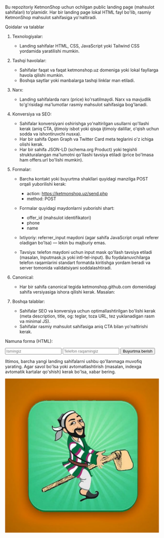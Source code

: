 Bu repozitoriy KetmonShop uchun ochilgan public landing page (mahsulot sahifalari) to'plamidir. Har bir landing page lokal HTML fayl bo'lib, rasmiy KetmonShop mahsulot sahifasiga yo'naltiradi.

Qoidalar va talablar
1. Texnologiyalar:
	- Landing sahifalar HTML, CSS, JavaScript yoki Tailwind CSS yordamida yaratilishi mumkin.

2. Tashqi havolalar:
	- Sahifalar faqat va faqat ketmonshop.uz domeniga yoki lokal fayllarga havola qilishi mumkin.
	- Boshqa saytlar yoki manbalarga tashqi linklar man etiladi.

3. Narx:
	- Landing sahifalarda narx (price) ko'rsatilmaydi. Narx va mavjudlik to'g'risidagi ma'lumotlar rasmiy mahsulot sahifasiga bog'lanadi.

4. Konversiya va SEO:
	- Sahifalar konversiyani oshirishga yo'naltirilgan usullarni qo'llashi kerak (aniq CTA, ijtimoiy isbot yoki qisqa ijtimoiy dalillar, o'qish uchun sodda va ishontiruvchi nusxa).
	- Har bir sahifa Open Graph va Twitter Card meta teglarini o'z ichiga olishi kerak.
	- Har bir sahifa JSON-LD (schema.org Product) yoki tegishli strukturalangan ma'lumotni qo'llashi tavsiya etiladi (price bo'lmasa ham offers.url bo'lishi mumkin).

5. Formalar:
	- Barcha kontakt yoki buyurtma shakllari quyidagi manzilga POST orqali yuborilishi kerak:
	  - action: https://ketmonshop.uz/send.php
	  - method: POST
	- Formalar quyidagi maydonlarni yuborishi shart:
	  - offer_id (mahsulot identifikatori)
	  - phone
	  - name
	- Ixtiyoriy: referrer_input maydoni (agar sahifa JavaScript orqali referer oladigan bo'lsa) — lekin bu majburiy emas.

	- Tavsiya: telefon maydoni uchun input mask qo'llash tavsiya etiladi (masalan, Inputmask.js yoki intl-tel-input). Bu foydalanuvchilarga telefon raqamlarini standart formatda kiritishga yordam beradi va server tomonida validatsiyani soddalashtiradi.

6. Canonical:
	- Har bir sahifa canonical tegida ketmonshop.github.com domenidagi sahifa versiyasiga ishora qilishi kerak. Masalan:
	  <link rel="canonical" href="https://ketmonshop.github.com/products/olmas-umarbekov-odam-bolish-qiyin.html">

7. Boshqa talablar:
	- Sahifalar SEO va konversiya uchun optimallashtirilgan bo'lishi kerak (meta description, title, og: teglar, toza URL, tez yuklanadigan rasm va minimal JS).
	- Sahifalar rasmiy mahsulot sahifasiga aniq CTA bilan yo'naltirishi kerak.

Namuna forma (HTML):
<form action="https://ketmonshop.uz/send.php" method="POST">
  <input type="hidden" name="offer_id" value="2348">
  <input type="text" name="name" placeholder="Ismingiz">
  <input type="tel" name="phone" placeholder="Telefon raqamingiz">
  <!-- optional: <input type="hidden" name="referrer_input" value="..."> -->
  <button type="submit">Buyurtma berish</button>
</form>

Iltimos, barcha yangi landing sahifalarni ushbu qo'llanmaga muvofiq yarating. Agar savol bo'lsa yoki avtomatlashtirish (masalan, indexga avtomatik kartalar qo'shish) kerak bo'lsa, xabar bering.

![ketmonshop logo](ketmonshop_logo.jpg)
